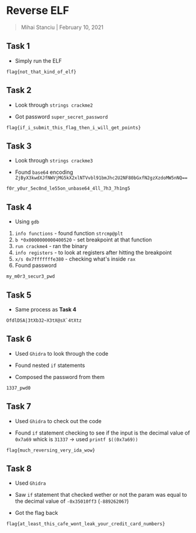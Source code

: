 # Reverse ELF

> Mihai Stanciu | February 10, 2021

## Task 1

* Simply run the ELF

```
flag{not_that_kind_of_elf}
```

## Task 2

* Look through `strings crackme2`

* Got password `super_secret_password`

```
flag{if_i_submit_this_flag_then_i_will_get_points}
```

## Task 3

* Look through `strings crackme3`

* Found `base64` encoding `ZjByX3kwdXJfNWVjMG5kX2xlNTVvbl91bmJhc2U2NF80bGxfN2gzXzdoMW5nNQ==`

```
f0r_y0ur_5ec0nd_le55on_unbase64_4ll_7h3_7h1ng5
```
## Task 4

* Using `gdb`

1. `info functions` - found function `strcmp@plt`
2. `b *0x0000000000400520` - set breakpoint at that function
3. `run crackme4` - ran the binary
4. `info registers` - to look at registers after hitting the breakpoint
5. `x/s 0x7fffffffe380` - checking what's inside `rax`
6. Found password

```
my_m0r3_secur3_pwd
```

## Task 5

* Same process as **Task 4**

```
OfdlDSA|3tXb32~X3tX@sX`4tXtz
```

## Task 6

* Used `Ghidra` to look through the code

* Found nested `if` statements

* Composed the password from them

```
1337_pwd0
```

## Task 7

* Used `Ghidra` to check out the code

* Found `if` statement checking to see if the input is the decimal value of `0x7a69` whick is `31337` -> used `printf $((0x7a69))`

```
flag{much_reversing_very_ida_wow}
```

## Task 8

* Used `Ghidra`

* Saw `if` statement that checked wether or not the param was equal to the decimal value of `-0x35010ff3` (`-889262067`)

* Got the flag back


```
flag{at_least_this_cafe_wont_leak_your_credit_card_numbers}
```